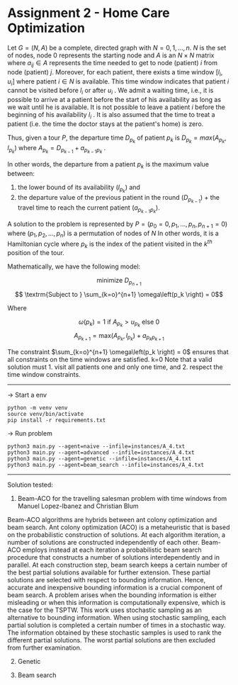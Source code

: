 
# Assignment 2 - Home Care Optimization

Let $G = (N, A)$ be a complete, directed graph with $N = {0,1,...,n}$. $N$ is the set of nodes, node 0 represents the starting node and $A$ is an $N × N$ matrix where $a_{i j} ∈ A$ represents the time needed to get to node (patient) $i$ from node (patient) $j$. Moreover, for each patient, there exists a time window $[l_i ,u_i ]$ where patient $i ∈ N$ is available. This time window indicates that patient $i$ cannot be visited before $l_i$ or after $u_i$ . We admit a waiting time, i.e., it is possible to arrive at a patient before the start of his availability as long as we wait until he is available. It is not possible to leave a patient $i$ before the beginning of his availability $l_i$ . It is also assumed that the time to treat a patient (i.e. the time the doctor stays at the patient's home) is zero.


Thus, given a tour $P$, the departure time $D_{p_k}$ of patient $p_k$ is $D_{p_k} = max(A_{p_k} ,l_{p_k})$ where $A_{p_k} = D_{p_{k-1}} + a_{p_{k-1}p_k}$ . 

In other words, the departure from a patient $p_k$ is the maximum value between: 
1. the lower bound of its availability $(l_{p_k} )$ and
2. the departure value of the previous patient in the round $(D_{p_{k-1}})$ + the travel time to reach the current patient $(a_{p_{k-1}p_k} )$. 

A solution to the problem is represented by $P = (p_0 = 0, p_1,...,p_n,p_{n+1} = 0)$ where $(p_1,p_2,...,p_n)$ is a permutation of nodes of $N$ In other words, it is a Hamiltonian cycle where $p_k$ is the index of the patient visited in the $k^{th}$ position of the tour. 

Mathematically, we have the following model:

$$ \textrm{minimize } D_{p_{n+1}} $$
$$ \textrm{Subject to } \sum_{k=o}^{n+1} \omega\left(p_k \right) = 0$$

Where 

$$  \omega \left(p_k \right) = 1  \textrm{ if } A_{p_k} > u_{p_k} \textrm{ else } 0$$
$$A_{p_{k+1}} = \textrm{max}(A_{p_{k}}, l_{p_k}) + a_{p_{k}p_{k+1}}$$

The constraint $\sum_{k=o}^{n+1} \omega\left(p_k \right) = 0$ ensures that all constraints on the time windows are satisfied.
k=0
Note that a valid solution must 1. visit all patients one and only one time, and 2. respect the
time window constraints.

---
→ Start a env
```
python -m venv venv
source venv/bin/activate
pip install -r requirements.txt
```
→ Run problem
```
python3 main.py --agent=naive --infile=instances/A_4.txt
python3 main.py --agent=advanced --infile=instances/A_4.txt
python3 main.py --agent=genetic --infile=instances/A_4.txt
python3 main.py --agent=beam_search --infile=instances/A_4.txt
```
---
Solution tested:
1. Beam-ACO for the travelling salesman problem with time windows from Manuel Lopez-Ibanez and Christian Blum

Beam-ACO algorithms are hybrids between ant colony optimization and
beam search. Ant colony optimization (ACO) is a metaheuristic that is based on the probabilistic construction of solutions. At each algorithm iteration, a number of solutions are constructed independently of each other. Beam-ACO employs instead at each iteration a probabilistic beam search procedure that constructs a number of solutions interdependently and in parallel. At each construction step, beam search keeps a certain number of the best partial solutions available for further extension. These partial solutions are selected with respect to bounding information. Hence, accurate and inexpensive bounding information is a crucial component of beam search. A problem arises when the bounding information is either misleading or when this information is computationally expensive, which is the case for the TSPTW. This work uses stochastic sampling as an alternative to bounding information. When using stochastic sampling, each partial solution is completed a certain number of times in a stochastic way. The information obtained by these stochastic samples is used to rank the different partial solutions. The worst partial solutions are then excluded from further examination. 

2. Genetic

3. Beam search